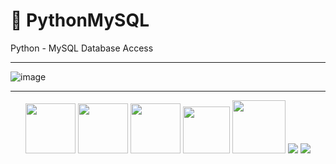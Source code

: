 # 🐍 PythonMySQL
Python - MySQL Database Access
***
![image](https://user-images.githubusercontent.com/19554935/48982176-fb8a8300-f0ac-11e8-8f8f-49eede816388.png)
***
<div align="center">
<p><a href="https://dev.mysql.com/downloads/mysql/" rel="nofollow"><img src="https://pngimg.com/uploads/mysql/mysql_PNG9.png" height="80" style="max-width:100%;"></a>
<a href="https://www.python.org/downloads/" rel="nofollow"><img src="http://blog.klocwork.com/wp-content/uploads/2016/01/python-logo.png" height="80" style="max-width:100%;"></a>
<a href="https://atom.io/" rel="nofollow"><img src="https://banner2.kisspng.com/20180603/agc/kisspng-atom-source-code-editor-text-editor-sublime-text-e-5b136f3dc4b569.4938879515280003178057.jpg" height="80" style="max-width:100%;"></a>
<a href="https://dev.mysql.com/downloads/workbench/" rel="nofollow"><img src="https://www.macupdate.com/images/icons512/31829.png" height="75" style="max-width:100%;"></a>
<a href="https://nodejs.org/en/" rel="nofollow"><img src="https://www.logolynx.com/images/logolynx/ec/ec9224e14b7476e155b363056123d564.jpeg" height="85" style="max-width:100%;"></a>
<a href="https://facebook.github.io/jest/" rel="nofollow"><img src="https://raw.githubusercontent.com/chentsulin/electron-react-boilerplate/master/internals/img/jest-padded-90.png" style="max-width:100%;"></a>
<a href="https://yarnpkg.com/" rel="nofollow"><img src="https://raw.githubusercontent.com/chentsulin/electron-react-boilerplate/master/internals/img/yarn-padded-90.png" style="max-width:100%;"></a></p>
</div>
